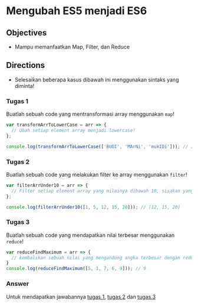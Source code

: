 # Mengubah ES5 menjadi ES6

## Objectives
- Mampu memanfaatkan Map, Filter, dan Reduce

## Directions
- Selesaikan beberapa kasus dibawah ini menggunakan sintaks yang diminta!


### Tugas 1
Buatlah sebuah code yang mentransformasi array menggunakan `map`!

```javascript
var transformArrToLowerCase = arr => {
  // Ubah setiap element array menjadi lowercase!
};

console.log(transformArrToLowerCase(['BUDI', 'MArNi', 'mukIDi'])); // ['budi', 'marni', 'mukidi']
```

### Tugas 2
Buatlah sebuah code yang melakukan filter ke array menggunakan `filter`!

```javascript
var filterArrUnder10 = arr => {
  // Filter setiap element array yang nilainya dibawah 10, sisakan yang 10 ke atas!
};

console.log(filterArrUnder10([1, 5, 12, 15, 20])); // [12, 15, 20]
```

### Tugas 3
Buatlah sebuah code yang mendapatkan nilai terbesar menggunakan `reduce`!

```javascript
var reduceFindMaximum = arr => {
  // kembalikan sebuah nilai yang mengandung angka terbesar dengan reduce!
}
console.log(reduceFindMaximum([5, 1, 7, 6, 9])); // 9
```

### Answer
Untuk mendapatkan jawabannya [tugas 1](answer.js), [tugas 2](answer2.js) dan [tugas 3](answer3.js)
